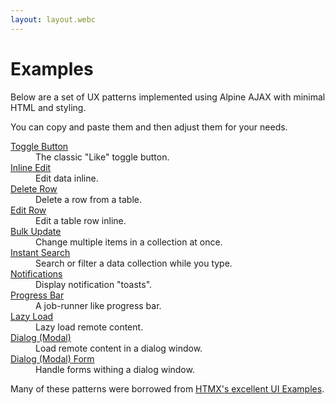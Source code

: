```yaml
---
layout: layout.webc
---
```


# Examples

Below are a set of UX patterns implemented using Alpine AJAX with minimal HTML and styling.

You can copy and paste them and then adjust them for your needs.

<dl>
  <div>
    <dt><a href="/examples/toggle-button">Toggle Button</a></dt>
    <dd>The classic "Like" toggle button.</dd>
  </div>
  <div>
    <dt><a href="/examples/inline-edit">Inline Edit</a></dt>
    <dd>Edit data inline.</dd>
  </div>
  <div>
    <dt><a href="/examples/delete-row">Delete Row</a></dt>
    <dd>Delete a row from a table.</dd>
  </div>
  <div>
    <dt><a href="/examples/edit-row">Edit Row</a></dt>
    <dd>Edit a table row inline.</dd>
  </div>
  <div>
    <dt><a href="/examples/bulk-update">Bulk Update</a></dt>
    <dd>Change multiple items in a collection at once.</dd>
  </div>
  <div>
    <dt><a href="/examples/instant-search">Instant Search</a></dt>
    <dd>Search or filter a data collection while you type.</dd>
  </div>
  <div>
    <dt><a href="/examples/notifications">Notifications</a></dt>
    <dd>Display notification "toasts".</dd>
  </div>
  <div>
    <dt><a href="/examples/progress-bar">Progress Bar</a></dt>
    <dd>A job-runner like progress bar.</dd>
  </div>
  <div>
    <dt><a href="/examples/lazy-load">Lazy Load</a></dt>
    <dd>Lazy load remote content.</dd>
  </div>
  <div>
    <dt><a href="/examples/dialog">Dialog (Modal)</a></dt>
    <dd>Load remote content in a dialog window.</dd>
  </div>
  <div>
    <dt><a href="/examples/dialog-form">Dialog (Modal) Form</a></dt>
    <dd>Handle forms withing a dialog window.</dd>
  </div>
  <!-- <div>
    <dt><a href="/examples/inline-validation">Inline Validation</a></dt>
    <dd>Inline validation when a form field changes.</dd>
  </div> -->
</dl>

Many of these patterns were borrowed from [HTMX's excellent UI Examples](https://htmx.org/examples/).
